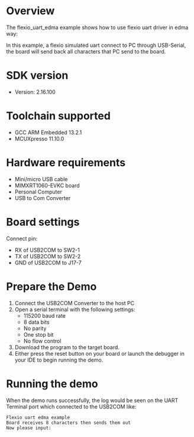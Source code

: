 Overview
========
The flexio_uart_edma example shows how to use flexio uart driver in edma way:

In this example, a flexio simulated uart connect to PC through USB-Serial, the board will send back all characters
that PC send to the board.

SDK version
===========
- Version: 2.16.100

Toolchain supported
===================
- GCC ARM Embedded  13.2.1
- MCUXpresso  11.10.0

Hardware requirements
=====================
- Mini/micro USB cable
- MIMXRT1060-EVKC board
- Personal Computer
- USB to Com Converter

Board settings
==============
Connect pin:
- RX of USB2COM to SW2-1
- TX of USB2COM to SW2-2
- GND of USB2COM to J17-7

Prepare the Demo
================
1.  Connect the USB2COM Converter to the host PC
2.  Open a serial terminal with the following settings:
    - 115200 baud rate
    - 8 data bits
    - No parity
    - One stop bit
    - No flow control
3.  Download the program to the target board.
4.  Either press the reset button on your board or launch the debugger in your IDE to begin running the demo.

Running the demo
================
When the demo runs successfully, the log would be seen on the UART Terminal port which connected to the USB2COM like:

~~~~~~~~~~~~~~~~~~~~~
Flexio uart edma example
Board receives 8 characters then sends them out
Now please input:
~~~~~~~~~~~~~~~~~~~~~
